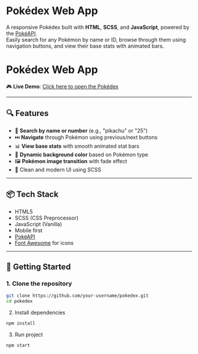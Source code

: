 # Pokédex Web App

A responsive Pokédex built with **HTML**, **SCSS**, and **JavaScript**, powered by the [PokéAPI](https://pokeapi.co/).  
Easily search for any Pokémon by name or ID, browse through them using navigation buttons, and view their base stats with animated bars.
# Pokédex Web App

🎮 **Live Demo**: [Click here to open the Pokédex](https://gabrielribeirobr.github.io/pokedex-js/)  

---

## 🔍 Features

- 🔎 **Search by name or number** (e.g., "pikachu" or "25")
- ⏭️ **Navigate** through Pokémon using previous/next buttons
- 📊 **View base stats** with smooth animated stat bars
- 🌈 **Dynamic background color** based on Pokémon type
- 🖼️ **Pokémon image transition** with fade effect
- 🎨 Clean and modern UI using SCSS

---

## 📦 Tech Stack

- HTML5
- SCSS (CSS Preprocessor)
- JavaScript (Vanilla)
- Mobile first
- [PokéAPI](https://pokeapi.co/)
- [Font Awesome](https://fontawesome.com/) for icons

---

## 🚀 Getting Started

### 1. Clone the repository

```bash
git clone https://github.com/your-username/pokedex.git
cd pokedex
```
2. Install dependencies
```bash
npm install
```
3. Run project
```bash
npm start
```
